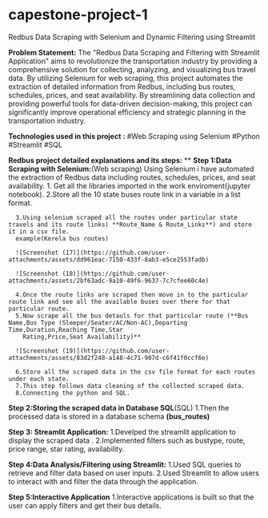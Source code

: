# capestone-project-1
Redbus Data Scraping with Selenium and Dynamic Filtering using Streamlit

**Problem Statement:**
The "Redbus Data Scraping and Filtering with Streamlit Application" aims to revolutionize the transportation industry by providing a comprehensive solution for collecting, analyzing, and visualizing bus travel data. By utilizing Selenium for web scraping, this project automates the extraction of detailed information from Redbus, including bus routes, schedules, prices, and seat availability. By streamlining data collection and providing powerful tools for data-driven decision-making, this project can significantly improve operational efficiency and strategic planning in the transportation industry.

**Technologies used in this project :**
#Web Scraping using Selenium
#Python
#Streamlit 
#SQL

**Redbus project detailed explanations and its steps:** **
**Step 1:Data Scraping with Selenium:**(Web scraping)
      Using  Selenium  i have automated the extraction of Redbus data including routes, schedules, prices, and seat availability.
      1. Get all the libraries imported in the work enviroment(jupyter notebook).
      2.Store all the 10 state buses route link in a variable in a list format.
      
      3.Using selenium scraped all the routes under particular state  travels and its route links( **Route_Name & Route_Links**) and store it in a csv file.
      example(Kerela bus routes)

      ![Screenshot (17)](https://github.com/user-attachments/assets/dd961eac-7150-433f-8ab3-e5ce2553fadb)

      ![Screenshot (18)](https://github.com/user-attachments/assets/2bf63adc-9a10-49f6-9637-7c7cfee60c4e)

      4.Once the route links are scraped then move in to the particular route link and see all the available buses over there for that particular route.
      5.Now scrape all the bus detauls for that particular route (**Bus Name,Bus Type (Sleeper/Seater/AC/Non-AC),Departing Time,Duration,Reaching Time,Star 
        Rating,Price,Seat Availability)**
        
      ![Screenshot (19)](https://github.com/user-attachments/assets/83d2f248-a148-4c71-907d-c6f41f0ccf6e)
        
      6.Store all the scraped data in the csv file format for each routes under each state.
      7.This step follows data cleaning of the collected scraped data.
      8.Connecting the python and SQL.
      
**Step 2:Storing the scraped data in Database SQL**(SQL)
     1.Then the processed data is stored  in a database schema **(bus_routes)**
     
**Step 3: Streamlit Application:**
     1.Develped the streamlit application to display the scraped data .
     2.Implemented filters such as bustype, route, price range, star rating, availability.
     
**Step 4:Data Analysis/Filtering using Streamlit:**
     1.Used SQL queries to retrieve and filter data based on user inputs.
     2.Used Streamlit to allow users to interact with and filter the data through the application.
     
**Step 5:Interactive Application**
     1.Interactive applications is built so that the user can apply filters and get their bus details.
     
  
     
    

      










